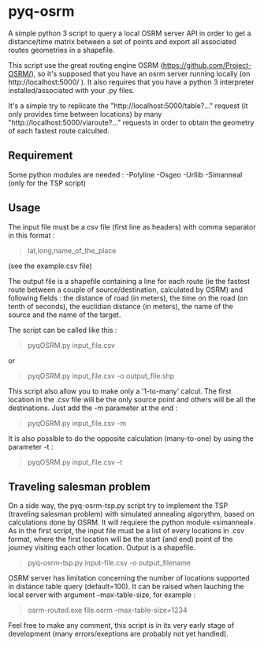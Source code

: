 # pyq-osrm

A simple python 3 script to query a local OSRM server API in order to get a distance/time matrix between a set of points and export all associated routes geometries in a shapefile.

This script use the great routing engine OSRM (https://github.com/Project-OSRM/), so it's supposed that you have an osrm server running locally (on http://localhost:5000/ ). It also requires that you have a python 3 interpreter installed/associated with your .py files.

It's a simple try to replicate the "http://localhost:5000/table?..." request (it only provides time between locations) by many "http://localhost:5000/viaroute?..." requests in order to obtain the geometry of each fastest route calculted.

## Requirement
Some python modules are needed :
-Polyline
-Osgeo
-Urllib
-Simanneal (only for the TSP script)

## Usage 
The input file must be a csv file (first line as headers) with comma separator in this format :
>    lat,long,name_of_the_place

(see the example.csv file)

The output file is a shapefile containing a line for each route (ie the fastest route between a couple of source/destination, calculated by OSRM) and following fields : the distance of road (in meters), the time on the road (on tenth of seconds), the euclidian distance (in meters), the name of the source and the name of the target.

The script can be called like this :
> pyqOSRM.py input_file.csv

or
> pyqOSRM.py input_file.csv -o output_file.shp

This script also allow you to make only a '1-to-many' calcul. The first location in the .csv file will be the only source point and others will be all the destinations. Just add the -m parameter at the end :
>	pyqOSRM.py input_file.csv -m

It is also possible to do the opposite calculation (many-to-one) by using the parameter -t :
> pyqOSRM.py input_file.csv -t

## Traveling salesman problem
On a side way, the pyq-osrm-tsp.py script try to implement the TSP (traveling salesman problem) with simulated annealing algorythm, based on calculations done by OSRM. It will requiere the python module «simanneal».
As in the first script, the input file must be a list of every locations in .csv format, where the first location will be the start (and end) point of the journey visiting each other location. Output is a shapefile.
> pyq-osrm-tsp.py input-file.csv -o output_filename

OSRM server has limitation concerning the number of locations supported in distance table query (default=100).
It can be raised when lauching the local server with argument –max-table-size, for example :
> osrm-routed.exe file.osrm –max-table-size=1234

Feel free to make any comment, this script is in its very early stage of development (many errors/exeptions are probably not yet handled).
